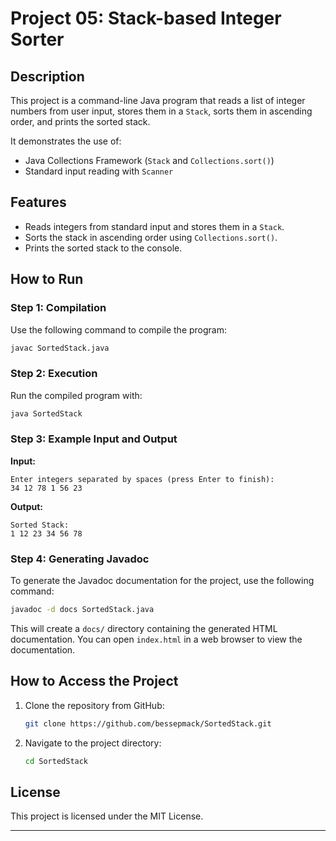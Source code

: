 # Project 05: Stack-based Integer Sorter

## Description
This project is a command-line Java program that reads a list of integer numbers from user input, stores them in a `Stack`, sorts them in ascending order, and prints the sorted stack.

It demonstrates the use of:
- Java Collections Framework (`Stack` and `Collections.sort()`)
- Standard input reading with `Scanner`

## Features
- Reads integers from standard input and stores them in a `Stack`.
- Sorts the stack in ascending order using `Collections.sort()`.
- Prints the sorted stack to the console.

## How to Run

### Step 1: Compilation
Use the following command to compile the program:
```sh
javac SortedStack.java
```

### Step 2: Execution
Run the compiled program with:
```sh
java SortedStack
```

### Step 3: Example Input and Output
**Input:**
```
Enter integers separated by spaces (press Enter to finish):
34 12 78 1 56 23
```

**Output:**
```
Sorted Stack:
1 12 23 34 56 78
```

### Step 4: Generating Javadoc
To generate the Javadoc documentation for the project, use the following command:
```sh
javadoc -d docs SortedStack.java
```

This will create a `docs/` directory containing the generated HTML documentation. You can open `index.html` in a web browser to view the documentation.

## How to Access the Project
1. Clone the repository from GitHub:
    ```sh
    git clone https://github.com/bessepmack/SortedStack.git
    ```
2. Navigate to the project directory:
    ```sh
    cd SortedStack
    ```

## License
This project is licensed under the MIT License.

---
